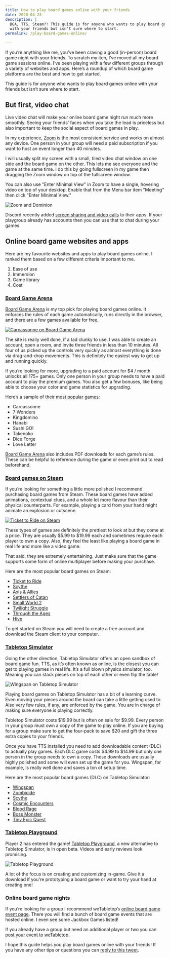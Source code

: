 ```yaml
---
title: How to play board games online with your friends
date: 2020-04-23
description: |
  BGA, TTS, Steam?! This guide is for anyone who wants to play board games online
  with your friends but isn’t sure where to start.
permalink: /play-board-games-online/

---
```


If you’re anything like me, you’ve been craving a good (in-person) board game night with your friends. To scratch my itch, I’ve moved all my board game sessions online. I’ve been playing with a few different groups through a variety of websites and apps. Here’s a roundup of which board game platforms are the best and how to get started.

This guide is for anyone who wants to play board games online with your friends but isn’t sure where to start.

## But first, video chat

Live video chat will make your online board game night run much more smoothly. Seeing your friends’ faces when you take the lead is priceless but also important to keep the social aspect of board games in play.

In my experience, [Zoom](https://zoom.us/freesignup/) is the most consistent service and works on almost any device. One person in your group will need a paid subscription if you want to host an event longer than 40 minutes.

I will usually split my screen with a small, tiled video chat window on one side and the board game on the other. This lets me see everyone and the game at the same time. I do this by going fullscreen in my game then dragging the Zoom window on top of the fullscreen window.

You can also use "Enter Minimal View" in Zoom to have a single, hovering video on top of your desktop. Enable that from the Menu bar item "Meeting" then click "Enter Minimal View."

![Zoom and Dominion](/images/zoom-and-dominion.png)

Discord recently added [screen sharing and video calls](https://support.discordapp.com/hc/en-us/articles/115000982752-Screen-sharing-Video-Calls) to their apps. If your playgroup already has accounts then you can use that to chat during your games.

## Online board game websites and apps

Here are my favourite websites and apps to play board games online. I ranked them based on a few different criteria important to me.

1. Ease of use
2. Immersion
3. Game library
4. Cost

### [Board Game Arena](https://boardgamearena.com/?sp=1ezpbz)

[Board Game Arena](https://boardgamearena.com/?sp=1ezpbz) is my top pick for playing board games online. It enforces the rules of each game automatically, runs directly in the browser, and there are a few games available for free.

[![Carcassonne on Board Game Arena](/images/carcassonne-on-board-game-arena.png)](https://boardgamearena.com/?sp=1ezpbz)

The site is really well done, if a tad clunky to use. I was able to create an account, open a room, and invite three friends in less than 10 minutes. All four of us picked up the controls very quickly as almost everything is done via drag-and-drop movements. This is definitely the easiest way to get up and running quickly.

If you’re looking for more, upgrading to a paid account for $4 / month unlocks all 175+ games. Only one person in your group needs to have a paid account to play the premium games. You also get a few bonuses, like being able to choose your color and game statistics for upgrading.

Here’s a sample of their [most popular games](https://boardgamearena.com/gamelist):

* Carcassonne
* 7 Wonders
* Kingdomino
* Hanabi
* Sushi GO!
* Takenoko
* Dice Forge
* Love Letter

[Board Game Arena](https://boardgamearena.com/?sp=1ezpbz) also includes PDF downloads for each game’s rules. These can be helpful to reference during the game or even print out to read beforehand.

### [Board games on Steam](https://store.steampowered.com/tags/en/Board+Game)

If you’re looking for something a little more polished I recommend purchasing board games from Steam. These board games have added animations, contextual clues, and a whole lot more flavour than their physical counterparts. For example, playing a card from your hand might animate an explosion or cutscene.

[![Ticket to Ride on Steam](/images/ticket-to-ride-on-steam.jpg)](https://store.steampowered.com/app/108200/Ticket_to_Ride/?snr=1_241_4_boardgame_104)

These types of games are definitely the prettiest to look at but they come at a price. They are usually $5.99 to $19.99 each and sometimes require each player to own a copy. Also, they feel the least like playing a board game in real life and more like a video game.

That said, they are extremely entertaining. Just make sure that the game supports some form of online multiplayer before making your purchase.

Here are the most popular board games on Steam:

* [Ticket to Ride](https://store.steampowered.com/app/108200/Ticket_to_Ride/?snr=1_241_4_boardgame_104)
* [Scythe](https://store.steampowered.com/app/718560/Scythe_Digital_Edition/?snr=1_241_4_boardgame_104)
* [Axis & Allies](https://store.steampowered.com/app/898920/Axis__Allies_1942_Online/?snr=1_241_4_boardgame_104)
* [Settlers of Catan](https://store.steampowered.com/app/544730/Catan_Universe/?snr=1_241_4_boardgame_104)
* [Small World 2](https://store.steampowered.com/app/235620/Small_World_2/?snr=1_241_4_boardgame_104_2)
* [Twilight Struggle](https://store.steampowered.com/app/406290/Twilight_Struggle/?snr=1_241_4_boardgame_104_2)
* [Through the Ages](https://store.steampowered.com/app/758370/Through_the_Ages/?snr=1_241_4_boardgame_104_2)
* [Hive](https://store.steampowered.com/app/251210/Hive/?snr=1_241_4_boardgame_104_2)

To get started on Steam you will need to create a free account and download the Steam client to your computer.

### [Tabletop Simulator](https://store.steampowered.com/app/286160/Tabletop_Simulator/)

Going the other direction, Tabletop Simulator offers an open sandbox of board game fun. TTS, as it’s often known as online, is the closest you can get to playing games in real life. It’s a full blown physics simulator, too. Meaning you can stack pieces on top of each other or even flip the table!

![Wingspan on Tabletop Simulator](/images/wingspan-on-tabletop-simulator.jpg)

Playing board games on Tabletop Simulator has a bit of a learning curve. Even moving your pieces around the board can take a little getting used to. Also very few rules, if any, are enforced by the game. You are in charge of making sure everyone is playing correctly.

Tabletop Simulator costs $19.99 but is often on sale for $9.99. Every person in your group must own a copy of the game to play online. If you are buying for a group make sure to get the four-pack to save $20 and gift the three extra copies to your friends.

Once you have TTS installed you need to add downloadable content (DLC) to actually play games. Each DLC game costs $4.99 to $14.99 but only one person in the group needs to own a copy. These downloads are usually highly polished and some will even set up the game for you. Wingspan, for example, is really well done and saves a ton of setup time.

Here are the most popular board games (DLC) on Tabletop Simulator:

* [Wingspan](https://store.steampowered.com/app/610703/Tabletop_Simulator__Wingspan/?snr=1_16_16__curator-tabs&curator_clanid=5854753)
* [Zombicide](https://store.steampowered.com/app/468726/Tabletop_Simulator__Zombicide/?snr=1_16_16__curator-tabs&curator_clanid=5854753)
* [Scythe](https://store.steampowered.com/app/446980/Tabletop_Simulator__Scythe/?snr=1_16_16__curator-tabs&curator_clanid=5854753)
* [Cosmic Encounters](https://store.steampowered.com/app/405130/Tabletop_Simulator__Cosmic_Encounter_Connector/?snr=1_16_16__curator-tabs&curator_clanid=5854753)
* [Blood Rage](https://store.steampowered.com/app/610700/Tabletop_Simulator__Blood_Rage/?snr=1_16_16__curator-tabs&curator_clanid=5854753)
* [Boss Monster](https://store.steampowered.com/app/610701/Tabletop_Simulator__Boss_Monster/?snr=1_16_16__curator-tabs&curator_clanid=5854753)
* [Tiny Epic Quest](https://store.steampowered.com/app/610698/Tabletop_Simulator__Tiny_Epic_Quest/?snr=1_16_16__curator-tabs&curator_clanid=5854753)

### [Tabletop Playground](https://store.steampowered.com/app/838410/Tabletop_Playground/)

Player 2 has entered the game! [Tabletop Playground](https://store.steampowered.com/app/838410/Tabletop_Playground/), a new alternative to Tabletop Simulator, is in open beta. Videos and early reviews look promising.

![Tabletop Playground](/images/tabletop-playground.jpg)

A lot of the focus is on creating and customizing in-game. Give it a download if you're prototyping a board game or want to try your hand at creating one!

### Online board game nights

If you’re looking for a group I recommend weTabletop’s [online board game event page](https://www.wetabletop.com/online-events). There you will find a bunch of board game events that are hosted online. I even see some Jackbox Games listed!

If you already have a group but need an additional player or two you can [post your event to weTabletop](https://www.wetabletop.com/online-events/new).

I hope this guide helps you play board games online with your friends! If you have any other tips or questions you can [reply to this tweet](https://twitter.com/joemasilotti/status/1253409412728844288).
